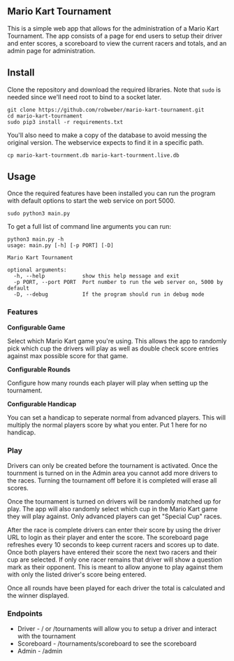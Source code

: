 ## Mario Kart Tournament

This is a simple web app that allows for the administration of a Mario Kart Tournament. The app consists of a page for end users to setup their driver and enter scores, a scoreboard to view the current racers and totals, and an admin page for administration.

## Install

Clone the repository and download the required libraries. Note that `sudo` is needed since we'll need root to bind to a socket later.

```
git clone https://github.com/robweber/mario-kart-tournament.git
cd mario-kart-tournament
sudo pip3 install -r requirements.txt
```

You'll also need to make a copy of the database to avoid messing the original version. The webservice expects to find it in a specific path.

```
cp mario-kart-tournment.db mario-kart-tournment.live.db
```

## Usage
Once the required features have been installed you can run the program with default options to start the web service on port 5000.

```
sudo python3 main.py

```

To get a full list of command line arguments you can run:

```
python3 main.py -h
usage: main.py [-h] [-p PORT] [-D]

Mario Kart Tournament

optional arguments:
  -h, --help            show this help message and exit
  -p PORT, --port PORT  Port number to run the web server on, 5000 by default
  -D, --debug           If the program should run in debug mode
```

### Features

__Configurable Game__

Select which Mario Kart game you're using. This allows the app to randomly pick which cup the drivers will play as well as double check score entries against max possible score for that game.

__Configurable Rounds__

Configure how many rounds each player will play when setting up the tournament.

__Configurable Handicap__

You can set a handicap to seperate normal from advanced players. This will multiply the normal players score by what you enter. Put 1 here for no handicap.

### Play

Drivers can only be created before the tournament is activated. Once the tournment is turned on in the Admin area you cannot add more drivers to the races. Turning the tournament off before it is completed will erase all scores.

Once the tournament is turned on drivers will be randomly matched up for play. The app will also randomly select which cup in the Mario Kart game they will play against. Only advanced players can get "Special Cup" races.

After the race is complete drivers can enter their score by using the driver URL to login as their player and enter the score. The scoreboard page refreshes every 10 seconds to keep current racers and scores up to date. Once both players have entered their score the next two racers and their cup are selected. If only one racer remains that driver will show a question mark as their opponent. This is meant to allow anyone to play against them with only the listed driver's score being entered.

Once all rounds have been played for each driver the total is calculated and the winner displayed.

### Endpoints

* Driver - / or /tournaments will allow you to setup a driver and interact with the tournament
* Scoreboard - /tournaments/scoreboard to see the scoreboard
* Admin - /admin
